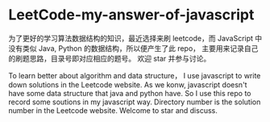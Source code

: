 # LeetCode-my-answer-of-javascript
为了更好的学习算法数据结构的知识，最近选择来刷 leetcode，而 JavaScript 中没有类似 Java, Python 的数据结构，所以便产生了此 repo，
主要用来记录自己的刷题思路，目录号即对应相应的题号。
欢迎 star 并参与讨论。

To learn better about algorithm and data structure， I use javascript to write down solutions in the Leetcode website.
As we konw, javascript doesn't have some data structure that java and python have.
So I use this repo to record some soutions in my javascript way. Directory number is the solution number in the Leetcode website.
Welcome to star and discuss.

